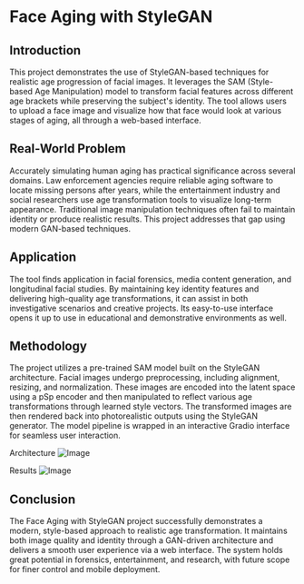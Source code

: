 # Face Aging with StyleGAN

## Introduction

This project demonstrates the use of StyleGAN-based techniques for realistic age progression of facial images. It leverages the SAM (Style-based Age Manipulation) model to transform facial features across different age brackets while preserving the subject's identity. The tool allows users to upload a face image and visualize how that face would look at various stages of aging, all through a web-based interface.

## Real-World Problem

Accurately simulating human aging has practical significance across several domains. Law enforcement agencies require reliable aging software to locate missing persons after years, while the entertainment industry and social researchers use age transformation tools to visualize long-term appearance. Traditional image manipulation techniques often fail to maintain identity or produce realistic results. This project addresses that gap using modern GAN-based techniques.

## Application

The tool finds application in facial forensics, media content generation, and longitudinal facial studies. By maintaining key identity features and delivering high-quality age transformations, it can assist in both investigative scenarios and creative projects. Its easy-to-use interface opens it up to use in educational and demonstrative environments as well.

## Methodology

The project utilizes a pre-trained SAM model built on the StyleGAN architecture. Facial images undergo preprocessing, including alignment, resizing, and normalization. These images are encoded into the latent space using a pSp encoder and then manipulated to reflect various age transformations through learned style vectors. The transformed images are then rendered back into photorealistic outputs using the StyleGAN generator. The model pipeline is wrapped in an interactive Gradio interface for seamless user interaction.

Architecture
![Image](https://github.com/user-attachments/assets/e86a6161-87d5-42ac-a567-54b7a7719f54)

Results 
![Image](https://github.com/user-attachments/assets/61ee1f8f-09f9-4140-b538-bca0537b489f)

## Conclusion

The Face Aging with StyleGAN project successfully demonstrates a modern, style-based approach to realistic age transformation. It maintains both image quality and identity through a GAN-driven architecture and delivers a smooth user experience via a web interface. The system holds great potential in forensics, entertainment, and research, with future scope for finer control and mobile deployment.
